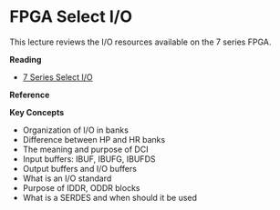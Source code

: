 
# FPGA Select I/O

This lecture reviews the I/O resources available on the 7 series FPGA.

**Reading**

  * [7 Series Select I/O](https://docs.amd.com/v/u/en-US/ug471_7Series_SelectIO)

**Reference**

**Key Concepts**

  * Organization of I/O in banks
  * Difference between HP and HR banks
  * The meaning and purpose of DCI
  * Input buffers: IBUF, IBUFG, IBUFDS
  * Output buffers and I/O buffers
  * What is an I/O standard
  * Purpose of IDDR, ODDR blocks
  * What is a SERDES and when should it be used

